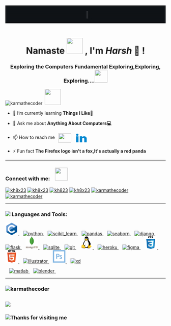 <h1 align="center"><a><img src="https://raw.githubusercontent.com/karmathecoder/karmathecoder/main/source/intro_type.gif" alt="karmathecoder"/></a>
<h1 align="center"> Namaste <img src='https://media.tenor.com/images/f83458652289855ac77a3270eb51ab9e/tenor.gif' width='50' height='50'> , I'm <em>Harsh</em> 👋 ! </h1>
<h3 align="center">Exploring the Computers Fundamental 
Exploring,Exploring, Exploring....<img src="https://cultofthepartyparrot.com/flags/hd/indiaparrot.gif" width="40" height="40"/></h3>
<p align="left"> <img src="https://komarev.com/ghpvc/?username=karmathecoder&label=Profile%20views&color=ff0000&style=flat" alt="karmathecoder" />&nbsp;&nbsp;<img src="https://media.giphy.com/media/ObNTw8Uzwy6KQ/giphy.gif" width="50px" height = "50">

- 🌱 I’m currently learning **Things I Like💙**
- 💬 Ask me about **Anything About Computers💻** 
- 📫 How to reach me &nbsp;&nbsp;<a href = "mailto: karmathecoder@gmail.com"><img align="center" src="https://camo.githubusercontent.com/9f8403b6cb58d427fe1fcaafdf1cf00299d0bf2ef53b14a5e32e66ccf657876d/68747470733a2f2f63646e2e737667706f726e2e636f6d2f6c6f676f732f676f6f676c652d676d61696c2e737667" height="30" width="40" /></a>&nbsp;&nbsp;
<a href = "https://linkedin.com/in/kh8x23"><img align="center" src="https://raw.githubusercontent.com/karmathecoder/karmathecoder/main/source/linkedin.gif" height="35" width="40" /></a>

- ⚡ Fun fact **The Firefox logo isn't a fox,It's actually a red panda**
<hr>
<h3 align="left"> Connect with me:
&nbsp;&nbsp;&nbsp;<img src="https://cultofthepartyparrot.com/parrots/hd/thumbsupparrot.gif" height="40" width="40" /></a> </h3>

<p align="left">
<a href="https://twitter.com/kh8x23" target="blank"><img align="center" src="https://raw.githubusercontent.com/rahuldkjain/github-profile-readme-generator/master/src/images/icons/Social/twitter.svg" alt="kh8x23" height="30" width="40" /></a>
<a href="https://linkedin.com/in/kh8x23" target="blank"><img align="center" src="https://raw.githubusercontent.com/rahuldkjain/github-profile-readme-generator/master/src/images/icons/Social/linked-in-alt.svg" alt="kh8x23" height="30" width="40" /></a>
<a href="https://fb.com/kh823" target="blank"><img align="center" src="https://raw.githubusercontent.com/rahuldkjain/github-profile-readme-generator/master/src/images/icons/Social/facebook.svg" alt="kh823" height="30" width="40" /></a>
<a href="https://instagram.com/kh8x23" target="blank"><img align="center" src="https://raw.githubusercontent.com/rahuldkjain/github-profile-readme-generator/master/src/images/icons/Social/instagram.svg" alt="kh8x23" height="30" width="40" /></a>
<a href="https://www.codechef.com/users/karmathecoder" target="blank"><img align="center" src="https://img.icons8.com/color/452/codechef.png" alt="karmathecoder" height="30" width="40" /></a>
<a href="https://www.hackerrank.com/karmathecoder" target="blank"><img align="center" src="https://raw.githubusercontent.com/rahuldkjain/github-profile-readme-generator/master/src/images/icons/Social/hackerrank.svg" alt="karmathecoder" height="30" width="50" /></a>
</p>
<hr>
<H3 align="left"><img src="https://camo.githubusercontent.com/63371d36886ee658f5a97401f393e1ab1684b2fd3de674b8f5efc7d410b2a3d0/68747470733a2f2f6d656469612e67697068792e636f6d2f6d656469612f57556c706c634d704f43456d5447427442572f67697068792e676966" width="50px">&nbsp;Languages and Tools:</h3>
<p align="left"><a href="https://www.cprogramming.com/" target="_blank" rel="noreferrer"> <img src="https://raw.githubusercontent.com/devicons/devicon/master/icons/c/c-original.svg" alt="c" width="40" height="40"/> </a> 
&nbsp;&nbsp;
<a href="https://www.python.org" target="_blank" rel="noreferrer"> <img src="https://cdn.worldvectorlogo.com/logos/python-3.svg" alt="python" width="120" height="40"/> </a>
&nbsp;&nbsp;
<a href="https://scikit-learn.org/" target="_blank" rel="noreferrer"> <img src="https://scikit-learn.org/stable/_static/scikit-learn-logo-small.png" alt="scikit_learn" width="100" height="40"/> </a> 
&nbsp;&nbsp;
<a href="https://pandas.pydata.org/" target="_blank" rel="noreferrer"> <img src="https://pandas.pydata.org/static/img/pandas_white.svg" alt="pandas" width="100" height="40"/> </a>
&nbsp;&nbsp;
<a href="https://seaborn.pydata.org/" target="_blank" rel="noreferrer"> <img src="https://seaborn.pydata.org/_static/logo-wide-lightbg.svg" alt="seaborn" width="100" height="40"/> </a> 
&nbsp;&nbsp;
<a href="https://www.djangoproject.com/" target="_blank" rel="noreferrer"> <img src="https://cdn.worldvectorlogo.com/logos/django.svg" alt="django" width="40" height="40"/> </a> 
&nbsp;&nbsp;
<a href="https://flask.palletsprojects.com/" target="_blank" rel="noreferrer"> <img src="https://www.vectorlogo.zone/logos/pocoo_flask/pocoo_flask-icon.svg" alt="flask" width="40" height="40"/> </a> 
&nbsp;&nbsp;
<a href="https://www.mongodb.com/" target="_blank" rel="noreferrer"> <img src="https://raw.githubusercontent.com/devicons/devicon/master/icons/mongodb/mongodb-original-wordmark.svg" alt="mongodb" width="40" height="40"/> </a> 
&nbsp;&nbsp;
<a href="https://www.sqlite.org/" target="_blank" rel="noreferrer"> <img src="https://www.vectorlogo.zone/logos/sqlite/sqlite-icon.svg" alt="sqlite" width="40" height="40"/> </a>
&nbsp;&nbsp;
<a href="https://git-scm.com/" target="_blank" rel="noreferrer"> <img src="https://git-scm.com/images/logo@2x.png" alt="git" width="100" height="40"/> </a>
&nbsp;&nbsp;
<a href="https://www.linux.org/" target="_blank" rel="noreferrer"> <img src="https://raw.githubusercontent.com/devicons/devicon/master/icons/linux/linux-original.svg" alt="linux" width="40" height="40"/> </a> 
&nbsp;&nbsp;
<a href="https://heroku.com" target="_blank" rel="noreferrer"> <img src="https://upload.wikimedia.org/wikipedia/commons/thumb/e/ec/Heroku_logo.svg/330px-Heroku_logo.svg.png" alt="heroku" width="120" height="40"/> </a> 
&nbsp;&nbsp;
<a href="https://www.figma.com/" target="_blank" rel="noreferrer"> <img src="https://www.vectorlogo.zone/logos/figma/figma-icon.svg" alt="figma" width="40" height="40"/> </a>
&nbsp;&nbsp;
<a href="https://www.w3schools.com/css/" target="_blank" rel="noreferrer"> <img src="https://raw.githubusercontent.com/devicons/devicon/master/icons/css3/css3-original-wordmark.svg" alt="css3" width="40" height="40"/> </a> 
&nbsp;&nbsp;
<a href="https://www.w3.org/html/" target="_blank" rel="noreferrer"> <img src="https://raw.githubusercontent.com/devicons/devicon/master/icons/html5/html5-original-wordmark.svg" alt="html5" width="40" height="40"/> </a>
&nbsp;&nbsp;
<a href="https://www.adobe.com/in/products/illustrator.html" target="_blank" rel="noreferrer"> <img src="https://www.vectorlogo.zone/logos/adobe_illustrator/adobe_illustrator-icon.svg" alt="illustrator" width="40" height="40"/> </a> 
&nbsp;&nbsp;
<a href="https://www.photoshop.com/en" target="_blank" rel="noreferrer"> <img src="https://raw.githubusercontent.com/devicons/devicon/master/icons/photoshop/photoshop-line.svg" alt="photoshop" width="40" height="40"/> </a> 
&nbsp;&nbsp;
<a href="https://www.adobe.com/products/xd.html" target="_blank" rel="noreferrer"> <img src="https://cdn.worldvectorlogo.com/logos/adobe-xd.svg" alt="xd" width="40" height="40"/> </a> </p>
&nbsp;&nbsp;
<a href="https://www.mathworks.com/" target="_blank" rel="noreferrer"> <img src="https://upload.wikimedia.org/wikipedia/commons/2/21/Matlab_Logo.png" alt="matlab" width="40" height="40"/> </a>
&nbsp;&nbsp;
<a href="https://www.blender.org/" target="_blank" rel="noreferrer"> <img src="https://download.blender.org/branding/community/blender_community_badge_white.svg" alt="blender" width="40" height="40"/> </a> 
&nbsp;&nbsp;
<hr>
<p>
<h3 align = "left">
<a><img src="https://github-readme-stats.vercel.app/api/top-langs?username=karmathecoder&show_icons=true&locale=en&layout=compact" alt="karmathecoder"/>
<h3 align = "left">
<img src="https://github-readme-stats.vercel.app/api?username=karmathecoder&theme=highcontrast&layout=compact&hide_border=true" width="45%"></a></h3>

<img height="120" alt="Thanks for visiting me" width="100%" src="https://raw.githubusercontent.com/BrunnerLivio/brunnerlivio/master/images/marquee.svg" />